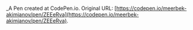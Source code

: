 # 
 _A Pen created at CodePen.io. Original URL: [https://codepen.io/meerbek-akimjanov/pen/ZEEeRva](https://codepen.io/meerbek-akimjanov/pen/ZEEeRva).

 